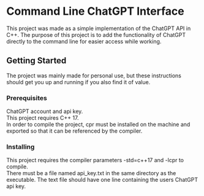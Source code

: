 # Command Line ChatGPT Interface

This project was made as a simple implementation of the ChatGPT API in C++. The purpose of this project is to add the functionality of ChatGPT directly to the command line for easier access while working. <br>

## Getting Started

The project was mainly made for personal use, but these instructions should get you up and running if you also find it of value.<br>

### Prerequisites

ChatGPT account and api key.<br>
This project requires C++ 17.<br>
In order to compile the project, cpr must be installed on the machine and exported so that it can be referenced by the compiler.<br>

### Installing

This project requires the compiler parameters -std=c++17 and -lcpr to compile.<br>
There must be a file named api_key.txt in the same directory as the executable. The text file should have one line containing the users ChatGPT api key.<br>

